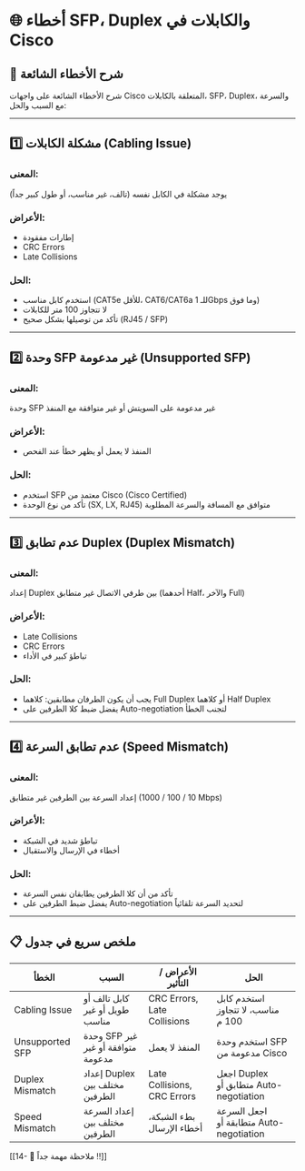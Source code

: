 

# 🌐 أخطاء SFP، Duplex والكابلات في Cisco

## 📌 شرح الأخطاء الشائعة

شرح الأخطاء الشائعة على واجهات Cisco المتعلقة بالكابلات، SFP، Duplex، والسرعة مع السبب والحل:

---

## 1️⃣ مشكلة الكابلات (Cabling Issue)

### المعنى:

يوجد مشكلة في الكابل نفسه (تالف، غير مناسب، أو طول كبير جداً)

### الأعراض:

- إطارات مفقودة
- CRC Errors
- Late Collisions

### الحل:

- استخدم كابل مناسب (CAT5e للأقل، CAT6/CAT6a للـ 1Gbps وما فوق)
- لا تتجاوز 100 متر للكابلات
- تأكد من توصيلها بشكل صحيح (RJ45 / SFP)

---

## 2️⃣ وحدة SFP غير مدعومة (Unsupported SFP)

### المعنى:

وحدة SFP غير مدعومة على السويتش أو غير متوافقة مع المنفذ

### الأعراض:

- المنفذ لا يعمل أو يظهر خطأ عند الفحص

### الحل:

- استخدم SFP معتمد من Cisco (Cisco Certified)
- تأكد من نوع الوحدة (SX, LX, RJ45) متوافق مع المسافة والسرعة المطلوبة

---

## 3️⃣ عدم تطابق Duplex (Duplex Mismatch)

### المعنى:

إعداد Duplex بين طرفي الاتصال غير متطابق (أحدهما Half، والآخر Full)

### الأعراض:

- Late Collisions
- CRC Errors
- تباطؤ كبير في الأداء

### الحل:

- يجب أن يكون الطرفان مطابقين: كلاهما Full Duplex أو كلاهما Half Duplex
- يفضل ضبط كلا الطرفين على Auto-negotiation لتجنب الخطأ

---

## 4️⃣ عدم تطابق السرعة (Speed Mismatch)

### المعنى:

إعداد السرعة بين الطرفين غير متطابق (10 / 100 / 1000 Mbps)

### الأعراض:

- تباطؤ شديد في الشبكة
- أخطاء في الإرسال والاستقبال

### الحل:

- تأكد من أن كلا الطرفين يطابقان نفس السرعة
- يفضل ضبط الطرفين على Auto-negotiation لتحديد السرعة تلقائياً

---

## 📋 ملخص سريع في جدول

|الخطأ|السبب|الأعراض / التأثير|الحل|
|---|---|---|---|
|Cabling Issue|كابل تالف أو طويل أو غير مناسب|CRC Errors, Late Collisions|استخدم كابل مناسب، لا تتجاوز 100 م|
|Unsupported SFP|وحدة SFP غير متوافقة أو غير مدعومة|المنفذ لا يعمل|استخدم وحدة SFP مدعومة من Cisco|
|Duplex Mismatch|إعداد Duplex مختلف بين الطرفين|Late Collisions, CRC Errors|اجعل Duplex متطابق أو Auto-negotiation|
|Speed Mismatch|إعداد السرعة مختلف بين الطرفين|بطء الشبكة، أخطاء الإرسال|اجعل السرعة متطابقة أو Auto-negotiation|




[[14- 🔴 ملاحظة مهمة جداً ‼️]]


